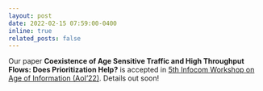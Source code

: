 ```yaml
---
layout: post
date: 2022-02-15 07:59:00-0400
inline: true
related_posts: false
---
```


Our paper **Coexistence of Age Sensitive Traffic and High Throughput Flows: Does Prioritization Help?** is accepted in [5th Infocom Workshop on Age of Information (AoI’22)](https://infocom2022.ieee-infocom.org/fifth-age-information-workshop). Details out soon!